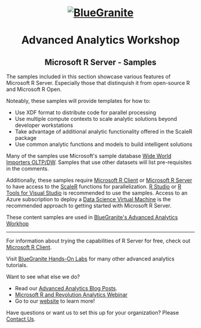 <head>
<h1 align="center">
  <a href = "http://www.blue-granite.com"><img src="https://www.blue-granite.com/hs-fs/hubfs/BlueGranite.jpg?t=1507557297195&width=500&height=302&name=BlueGranite.jpg" alt="BlueGranite"></a>
</h1>
<h1 align="center">Advanced Analytics Workshop</h1>
<h2 align="center">Microsoft R Server - Samples</h2>
</head>

The samples included in this section showcase various features of Microsoft R Server. Especially those that distinquish it from open-source R and Microsoft R Open.

Noteably, these samples will provide templates for how to:

* Use XDF format to distribute code for parallel processing
* Use multiple compute contexts to scale analytic solutions beyond developer workstations
* Take advantage of additional analytic functionality offered in the ScaleR package
* Use common analytic functions and models to build intelligent solutions

Many of the samples use Microsoft's sample database [Wide World Importers OLTP/DW](https://github.com/Microsoft/sql-server-samples/). Samples that use other datasets will list pre-requisites in the comments. 

Additionally, these samples require [Microsoft R Client](https://msdn.microsoft.com/en-us/microsoft-r/r-client-get-started) or [Microsoft R Server](https://www.microsoft.com/en-us/cloud-platform/r-server) to have access to the [ScaleR](https://msdn.microsoft.com/en-us/microsoft-r/scaler/scaler) functions for parallelization.  [R Studio](http://www.rstudio.com) or [R Tools for Visual Studio](https://www.visualstudio.com/vs/rtvs/) is recommended to use the samples. Access to an Azure subscription to deploy a [Data Science Virtual Machine](https://azuremarketplace.microsoft.com/en-us/marketplace/apps/microsoft-ads.standard-data-science-vm) is the recommended approach to getting started with Microsoft R Server.

These content samples are used in [BlueGranite's Advanced Analytics Workhop](http://www.blue-granite.com/advanced-analytics-workshop)

-----------------------------------------------------------------------------

For information about trying the capabilities of R Server for free, check out [Microsoft R Client](https://msdn.microsoft.com/en-us/microsoft-r/r-client-get-started).
 
Visit [BlueGranite Hands-On Labs](https://www.blue-granite.com/resources/topic/labs) for many other advanced analytics tutorials.

Want to see what else we do?
* Read our [Advanced Analytics Blog Posts](https://www.blue-granite.com/blog/topic/advanced-analytics).
* [Microsoft R and Revolution Analytics Webinar](https://www.blue-granite.com/overview-advanced-analytics-webinar-june-2016)
* Go to our [website](http://www.blue-granite.com/) to learn more!

Have questions or want us to set this up for your organization? Please [Contact Us](https://www.blue-granite.com/contact-us).
